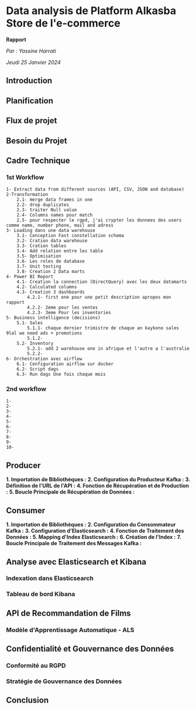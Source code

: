 # Data analysis  de Platform Alkasba Store de l'e-commerce 
 
**Rapport**

*Par : Yassine Harrati*

*Jeudi 25 Janvier 2024*

## Introduction


## Planification


## Flux de projet


## Besoin du Projet


## Cadre Technique



### 1st Workflow
    1- Extract data from different sources (API, CSV, JSON and database)
    2-Transformation
        2.1- merge data frames in one
        2.2- drop duplicates
        2.3- traiter Null value
        2.4- Columns names pour match 
        2.5- pour respecter le rgpd, j'ai crypter les donnees des users comme name, number phone, mail and adress
    3- Loading dans une data warehouse
        3.1- Conception Fast constellation schema
        3.2- Cration data warehouse
        3.3- Cration tables 
        3.4- Add relation entre les table
        3.5- Optimisation
        3.6- Les roles de database
        3.7- Unit testing
        3.8- Creation 2 Data marts
    4- Power BI Report
        4.1- Creation la connection (DirectQuery) avec les deux datamarts
        4.2- Calculated columns
        4.3- Creation 3 dashboards
            4.2.1- first one pour une petit description apropos mon rapport
            4.2.2- 2eme pour les ventes 
            4.2.3- 3eme Pour les inventories
    5- Business intelligence (decisions)
        5.1- Sales
            5.1.1- chaque dernier trimistre de chaque an kaykono sales 9lal we need ads + promotions
            5.1.2-     
        5.2- Inventory
            5.2.1- add 2 warehouse one in afrique et l'autre a l'australie
            5.2.2-
    6- Orchestration avec airflow
        6.1- Configuration airflow sur docker
        6.2- Script dags
        6.3- Run dags Une fois chaque mois


### 2nd workflow
    1-
    2-
    3-
    4-
    5-
    6-
    7-
    8-
    9-
    10-


## Producer

**1. Importation de Bibliothèques :**
**2. Configuration du Producteur Kafka :**
**3. Définition de l'URL de l'API :**
**4. Fonction de Récupération et de Production :**
**5. Boucle Principale de Récupération de Données :**

## Consumer

**1. Importation de Bibliothèques :**
**2. Configuration du Consommateur Kafka :**
**3. Configuration d'Elasticsearch :**
**4. Fonction de Traitement des Données :**
**5. Mapping d'Index Elasticsearch :**
**6. Création de l'Index :**
**7. Boucle Principale de Traitement des Messages Kafka :**

## Analyse avec Elasticsearch et Kibana
### Indexation dans Elasticsearch
### Tableau de bord Kibana

## API de Recommandation de Films
### Modèle d'Apprentissage Automatique - ALS
## Confidentialité et Gouvernance des Données
### Conformité au RGPD
### Stratégie de Gouvernance des Données


## Conclusion 

